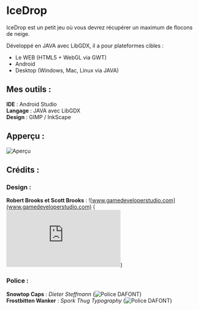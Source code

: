 IceDrop
=======

IceDrop est un petit jeu où vous devrez récupérer un maximum de flocons de neige.  
 

Développé en JAVA avec LibGDX, il a pour plateformes cibles :
* Le WEB (HTML5 + WebGL via GWT)
* Android
* Desktop (Windows, Mac, Linux via JAVA)

Mes outils :
------------

**IDE** : Android Studio  
**Langage** : JAVA avec LibGDX  
**Design** : GIMP / InkScape

Apperçu :
---------

![Aperçu](https://raw.githubusercontent.com/neeftarah/icedrop/master/design_sources/preview.jpg)


Crédits :
---------

### Design :

**Robert Brooks et Scott Brooks** :  ![www.gamedeveloperstudio.com](www.gamedeveloperstudio.com) (![Licence](http://www.gamedeveloperstudio.com/license.php))


### Police : 

**Snowtop Caps** : *Dieter Steffmann* (![Police DAFONT](http://www.dafont.com/snowtop-caps.font))  
**Frostbitten Wanker** : *Spork Thug Typography* (![Police DAFONT](http://www.dafont.com/frostbitten-wanker.font))  